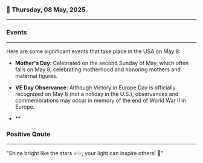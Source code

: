 ### 📅 Thursday, 08 May, 2025
------
### Events
------
Here are some significant events that take place in the USA on May 8:

- **Mother's Day**: Celebrated on the second Sunday of May, which often falls on May 8, celebrating motherhood and honoring mothers and maternal figures.
  
- **VE Day Observance**: Although Victory in Europe Day is officially recognized on May 8 (not a holiday in the U.S.), observances and commemorations may occur in memory of the end of World War II in Europe.

- **
### Positive Qoute
------
"Shine bright like the stars ⭐️✨; your light can inspire others! 🌟"

